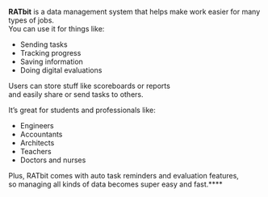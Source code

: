 **RATbit** is a data management system that helps make work easier for many types of jobs.  
You can use it for things like:  
- Sending tasks  
- Tracking progress  
- Saving information  
- Doing digital evaluations

Users can store stuff like scoreboards or reports  
and easily share or send tasks to others.  

It’s great for students and professionals like:  
- Engineers  
- Accountants  
- Architects  
- Teachers  
- Doctors and nurses

Plus, RATbit comes with auto task reminders and evaluation features,  
so managing all kinds of data becomes super easy and fast.****
